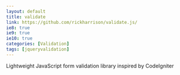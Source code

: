 ```yaml
---
layout: default
title: validate
link: https://github.com/rickharrison/validate.js/
ie8: true
ie9: true
ie10: true
categories: [Validation]
tags: [jqueryvalidation]
---
```

Lightweight JavaScript form validation library inspired by CodeIgniter
